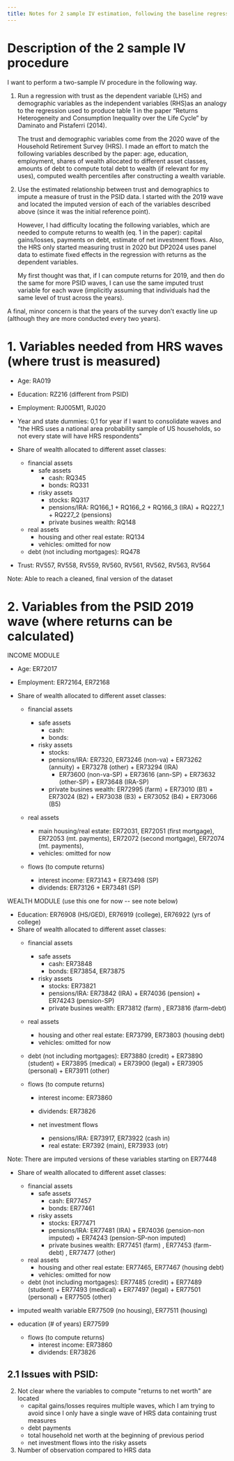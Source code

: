 ```yaml
---
title: Notes for 2 sample IV estimation, following the baseline regression from "Returns Heterogeneity and Consumption Inequality over the life cycle"
---
```


# Description of the 2 sample IV procedure 

I want to perform a two-sample IV procedure in the following way.

1. Run a regression with trust as the dependent variable (LHS) and demographic variables as the independent variables (RHS)as an analogy to the regression used to produce table 1 in the paper “Returns Heterogeneity and Consumption Inequality over the Life Cycle”  by Daminato and Pistaferri (2014). 

	The trust and demographic variables come from the 2020 wave of the Household Retirement Survey (HRS). I made an effort to match the following variables described by the paper: age, education, employment, shares of wealth allocated to different asset classes, amounts of debt to compute total debt to wealth (if relevant for my uses), computed wealth percentiles after constructing a wealth variable. 

2. Use the estimated relationship between trust and demographics to impute a measure of trust in the PSID data. I started with the 2019 wave and located the imputed version of each of the variables described above (since it was the initial reference point).

	However, I had difficulty locating the following variables, which are needed to compute returns to wealth (eq. 1 in the paper): capital gains/losses, payments on debt, estimate of net investment flows. Also, the HRS only started measuring trust in 2020 but DP2024 uses panel data to estimate fixed effects in the regression with returns as the dependent variables.  

	My first thought was that, if I can compute returns for 2019, and then do the same for more PSID waves, I can use the same imputed trust variable for each wave (implicitly assuming that individuals had the same level of trust across the years). 

A final, minor concern is that the years of the survey don’t exactly line up (although they are more conducted every two years). 

# 1. Variables needed from HRS waves (where trust is measured)

* Age: RA019
* Education: RZ216 (different from PSID)
* Employment: RJ005M1, RJ020
* Year and state dummies: 0,1 for year if I want to consolidate waves and "the HRS uses a national area probability sample of US households, so not every state will have HRS respondents"
* Share of wealth allocated to different asset classes: 
    * financial assets
        * safe assets
            * cash: RQ345
            * bonds: RQ331
        * risky assets
            * stocks: RQ317
            * pensions/IRA: RQ166_1 + RQ166_2 + RQ166_3 (IRA) + RQ227_1 + RQ227_2 (pensions)
            * private busines wealth: RQ148
    * real assets
        * housing and other real estate: RQ134
        * vehicles: omitted for now
    * debt (not including mortgages): RQ478

* Trust: RV557, RV558, RV559, RV560, RV561, RV562, RV563, RV564

Note: Able to reach a cleaned, final version of the dataset

# 2. Variables from the PSID 2019 wave (where returns can be calculated)

INCOME MODULE
* Age: ER72017
* Employment: ER72164, ER72168

* Share of wealth allocated to different asset classes: 
    * financial assets
        * safe assets
            * cash: 
            * bonds: 
        * risky assets
            * stocks: 
            * pensions/IRA: ER7320, ER73246 (non-va) + ER73262 (annuity) + ER73278 (other) + ER73294 (IRA)
                * ER73600 (non-va-SP) + ER73616 (ann-SP) + ER73632 (other-SP) + ER73648 (IRA-SP)
            * private busines wealth: ER72995 (farm) + ER73010 (B1) + ER73024 (B2) + ER73038 (B3) + ER73052 (B4) + ER73066 (B5)
    * real assets
        * main housing/real estate: ER72031, ER72051 (first mortgage), ER72053 (mt. payments),  ER72072 (second mortgage), ER72074 (mt. payments),  
        * vehicles: omitted for now
    
    * flows (to compute returns)
        * interest income: ER73143 + ER73498 (SP)
        * dividends: ER73126 + ER73481 (SP) 


WEALTH MODULE (use this one for now -- see note below)
* Education: ER76908 (HS/GED), ER76919 (college), ER76922 (yrs of college)
* Share of wealth allocated to different asset classes: 
    * financial assets
        * safe assets
            * cash: ER73848
            * bonds: ER73854, ER73875
        * risky assets
            * stocks: ER73821
            * pensions/IRA: ER73842 (IRA) + ER74036 (pension) + ER74243 (pension-SP)
            * private busines wealth: ER73812 (farm) , ER73816 (farm-debt)
    * real assets
        * housing and other real estate: ER73799, ER73803 (housing debt)
        * vehicles: omitted for now
    * debt (not including mortgages): ER73880 (credit) + ER73890 (student) + ER73895 (medical) + ER73900 (legal) + ER73905 (personal) + ER73911 (other)
    
    * flows (to compute returns)
        * interest income: ER73860
        * dividends: ER73826

        * net investment flows
            * pensions/IRA: ER73917, ER73922 (cash in)
            * real estate: ER7392 (main), ER73933 (otr) 

Note: There are imputed versions of these variables starting on ER77448

* Share of wealth allocated to different asset classes: 
    * financial assets
        * safe assets
            * cash: ER77457
            * bonds: ER77461
        * risky assets
            * stocks: ER77471
            * pensions/IRA: ER77481 (IRA) + ER74036 (pension-non imputed) + ER74243 (pension-SP-non imputed)
            * private busines wealth: ER77451 (farm) , ER77453 (farm-debt) , ER77477 (other)
    * real assets
        * housing and other real estate: ER77465, ER77467 (housing debt)
        * vehicles: omitted for now
    * debt (not including mortgages): ER77485 (credit) + ER77489 (student) + ER77493 (medical) + ER77497 (legal) + ER77501 (personal) + ER77505 (other)
    
* imputed wealth variable ER77509 (no housing), ER77511 (housing)
* education (# of years) ER77599

    * flows (to compute returns)
        * interest income: ER73860
        * dividends: ER73826

## 2.1 Issues with PSID:

2. Not clear where the variables to compute "returns to net worth" are located
    * capital gains/losses requires multiple waves, which I am trying to avoid since I only have a single wave of HRS data containing trust measures
    * debt payments
    * total household net worth at the beginning of previous period
    * net investment flows into the risky assets
3. Number of observation compared to HRS data
